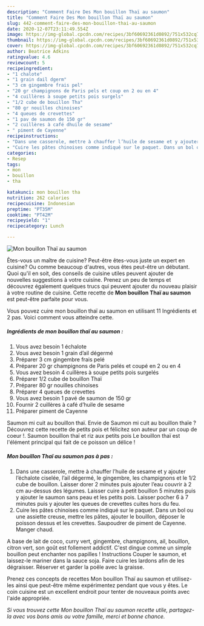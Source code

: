 ```yaml
---
description: "Comment Faire Des Mon bouillon Thaï au saumon"
title: "Comment Faire Des Mon bouillon Thaï au saumon"
slug: 442-comment-faire-des-mon-bouillon-thai-au-saumon
date: 2020-12-07T23:11:49.554Z
image: https://img-global.cpcdn.com/recipes/3bf60692361d0892/751x532cq70/mon-bouillon-thai-au-saumon-photo-principale-de-la-recette.jpg
thumbnail: https://img-global.cpcdn.com/recipes/3bf60692361d0892/751x532cq70/mon-bouillon-thai-au-saumon-photo-principale-de-la-recette.jpg
cover: https://img-global.cpcdn.com/recipes/3bf60692361d0892/751x532cq70/mon-bouillon-thai-au-saumon-photo-principale-de-la-recette.jpg
author: Beatrice Adkins
ratingvalue: 4.6
reviewcount: 5
recipeingredient:
- "1 chalote"
- "1 grain dail dgerm"
- "3 cm gingembre frais pel"
- "20 gr champignons de Paris pels et coup en 2 ou en 4"
- "4 cuillères à soupe petits pois surgels"
- "1/2 cube de bouillon Tha"
- "80 gr nouilles chinoises"
- "4 queues de crevettes"
- "1 pav de saumon de 150 gr"
- "2 cuillères à café dhuile de sesame"
- " piment de Cayenne"
recipeinstructions:
- "Dans une casserole, mettre à chauffer l’huile de sesame et y ajouter l’échalote ciselée, l’ail dégermé, le gingembre, les champignons et le 1/2 cube de bouillon. Laisser dorer 2 minutes puis ajouter l’eau couvrir à 2 cm au-dessus des légumes. Laisser cuire à petit bouillon 5 minutes puis y ajouter le saumon sans peau et les petits pois. Laisser pocher 6 à 7 minutes puis y ajouter les queues de crevettes cuites hors du feu."
- "Cuire les pâtes chinoises comme indiqué sur le paquet. Dans un bol ou une assiette creuse, mettre les pâtes, ajouter le bouillon, déposer le poisson dessus et les crevettes. Saupoudrer de piment de Cayenne. Manger chaud."
categories:
- Resep
tags:
- mon
- bouillon
- tha

katakunci: mon bouillon tha 
nutrition: 262 calories
recipecuisine: Indonesian
preptime: "PT35M"
cooktime: "PT42M"
recipeyield: "1"
recipecategory: Lunch

---
```



![Mon bouillon Thaï au saumon](https://img-global.cpcdn.com/recipes/3bf60692361d0892/751x532cq70/mon-bouillon-thai-au-saumon-photo-principale-de-la-recette.jpg)

Êtes-vous un maître de cuisine? Peut-être êtes-vous juste un expert en cuisine? Ou comme beaucoup d'autres, vous êtes peut-être un débutant. Quoi qu'il en soit, des conseils de cuisine utiles peuvent ajouter de nouvelles suggestions à votre cuisine. Prenez un peu de temps et découvrez également quelques trucs qui peuvent ajouter du nouveau plaisir à votre routine de cuisine. Cette recette de <strong> Mon bouillon Thaï au saumon </strong> est peut-être parfaite pour vous.

<!--inarticleads1-->

Vous pouvez cuire mon bouillon thaï au saumon en utilisant 11 Ingrédients et 2 pas. Voici comment vous atteindre cette.

##### Ingrédients de mon bouillon thaï au saumon :

1. Vous avez besoin 1 échalote
1. Vous avez besoin 1 grain d’ail dégermé
1. Préparer 3 cm gingembre frais pelé
1. Préparer 20 gr champignons de Paris pelés et coupé en 2 ou en 4
1. Vous avez besoin 4 cuillères à soupe petits pois surgelés
1. Préparer 1/2 cube de bouillon Thaï
1. Préparer 80 gr nouilles chinoises
1. Préparer 4 queues de crevettes
1. Vous avez besoin 1 pavé de saumon de 150 gr
1. Fournir 2 cuillères à café d’huile de sesame
1. Préparer  piment de Cayenne


Saumon mi cuit au bouillon thaï. Envie de Saumon mi cuit au bouillon thaïe ? Découvrez cette recette de petits pois et félicitez son auteur par un coup de coeur !. Saumon bouillon thaï et riz aux petits pois Le bouillon thaï est l&#39;élément principal qui fait de ce poisson un délice ! 

<!--inarticleads2-->

##### Mon bouillon Thaï au saumon pas à pas :

1. Dans une casserole, mettre à chauffer l’huile de sesame et y ajouter l’échalote ciselée, l’ail dégermé, le gingembre, les champignons et le 1/2 cube de bouillon. Laisser dorer 2 minutes puis ajouter l’eau couvrir à 2 cm au-dessus des légumes. Laisser cuire à petit bouillon 5 minutes puis y ajouter le saumon sans peau et les petits pois. Laisser pocher 6 à 7 minutes puis y ajouter les queues de crevettes cuites hors du feu.
1. Cuire les pâtes chinoises comme indiqué sur le paquet. Dans un bol ou une assiette creuse, mettre les pâtes, ajouter le bouillon, déposer le poisson dessus et les crevettes. Saupoudrer de piment de Cayenne. Manger chaud.


A base de lait de coco, curry vert, gingembre, champignons, ail, bouillon, citron vert, son goût est follement addictif. C&#39;est dingue comme un simple bouillon peut enchanter nos papilles ! Instructions Couper le saumon, et laissez-le mariner dans la sauce soja. Faire cuire les lardons afin de les dégraisser. Réserver et garder la poêle avec la graisse. 

<!--inarticleads1-->

<p>
Prenez ces concepts de recettes Mon bouillon Thaï au saumon et utilisez-les ainsi que peut-être même expérimentez pendant que vous y êtes. Le coin cuisine est un excellent endroit pour tenter de nouveaux points avec l'aide appropriée.
</p>

<p>
<i>Si vous trouvez cette Mon bouillon Thaï au saumon recette utile, partagez-la avec vos bons amis ou votre famille, merci et bonne chance.</i>
</p>
